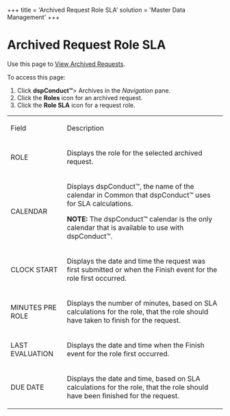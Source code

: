 +++
title = 'Archived Request Role SLA'
solution = 'Master Data Management'
+++

# Archived Request Role SLA

<div class="use">

Use this page to [View Archived
Requests](../Use_Cases/View_Archived_Requests_DGE.htm).

</div>

To access this page:

1.  Click <span style="font-weight: bold;">dspConduct™</span>\> Archives
    in the *Navigation* pane.
2.  Click the **Roles** icon for an archived request.
3.  Click the **Role SLA** icon for a request role.

<table>
<tbody>
<tr class="odd">
<td><p>Field</p></td>
<td><p>Description</p></td>
</tr>
<tr class="even">
<td><p>ROLE</p></td>
<td><p>Displays the role for the selected archived request.</p></td>
</tr>
<tr class="odd">
<td><p>CALENDAR</p></td>
<td><p>Displays dspConduct™, the name of the calendar in Common that dspConduct™ uses for SLA calculations.</p>
<p><strong>NOTE:</strong> The dspConduct™ calendar is the only calendar that is available to use with dspConduct™.</p></td>
</tr>
<tr class="even">
<td><p>CLOCK START</p></td>
<td><p>Displays the date and time the request was first submitted or when the Finish event for the role first occurred.</p></td>
</tr>
<tr class="odd">
<td><p>MINUTES PRE ROLE</p></td>
<td><p>Displays the number of minutes, based on SLA calculations for the role, that the role should have taken to finish for the request.</p></td>
</tr>
<tr class="even">
<td><p>LAST EVALUATION</p></td>
<td><p>Displays the date and time when the Finish event for the role first occurred.</p></td>
</tr>
<tr class="odd">
<td><p>DUE DATE</p></td>
<td><p>Displays the date and time, based on SLA calculations for the role, that the role should have been finished for the request.</p></td>
</tr>
</tbody>
</table>
